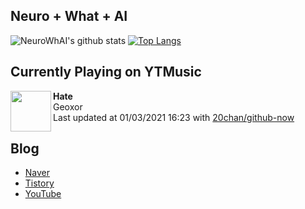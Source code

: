 ## Neuro + What + AI

![NeuroWhAI's github stats](https://github-readme-stats.vercel.app/api?username=neurowhai&count_private=true&show_icons=true)
[![Top Langs](https://github-readme-stats.vercel.app/api/top-langs/?username=neurowhai&layout=compact)](https://github.com/anuraghazra/github-readme-stats)

## Currently Playing on YTMusic

[<img align="left" height="65" src="https://lh3.googleusercontent.com/qDiKlbRhUGw1ZRbrT-Zp6xuoULlYscE9ngGSeUW2bHtgcf3CffeUqI2xRYm43RSSaqqo9yVmyeKPpPLqfQ">](https://music.youtube.com/channel/UCJHA2F-a3tqfftyUDbIxaDQ)

**Hate**  
Geoxor  
Last updated at 01/03/2021 16:23 with [20chan/github-now](https://github.com/20chan/github-now)

## Blog

- [Naver](http://blog.naver.com/neurowhai)
- [Tistory](http://neurowhai.tistory.com/)
- [YouTube](https://www.youtube.com/channel/UCB_v1xU6laBHOeH6z4L-Mtw)
